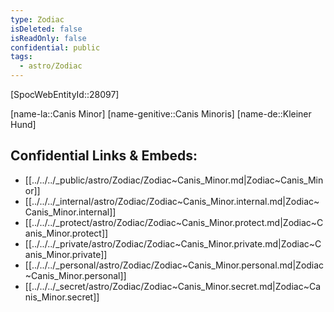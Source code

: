 ```yaml
---
type: Zodiac
isDeleted: false
isReadOnly: false
confidential: public
tags:
  - astro/Zodiac
---
```

[SpocWebEntityId::28097]



[name-la::Canis Minor]
[name-genitive::Canis Minoris]
[name-de::Kleiner Hund]


## Confidential Links & Embeds: 
- [[../../../_public/astro/Zodiac/Zodiac~Canis_Minor.md|Zodiac~Canis_Minor]] 
- [[../../../_internal/astro/Zodiac/Zodiac~Canis_Minor.internal.md|Zodiac~Canis_Minor.internal]] 
- [[../../../_protect/astro/Zodiac/Zodiac~Canis_Minor.protect.md|Zodiac~Canis_Minor.protect]] 
- [[../../../_private/astro/Zodiac/Zodiac~Canis_Minor.private.md|Zodiac~Canis_Minor.private]] 
- [[../../../_personal/astro/Zodiac/Zodiac~Canis_Minor.personal.md|Zodiac~Canis_Minor.personal]] 
- [[../../../_secret/astro/Zodiac/Zodiac~Canis_Minor.secret.md|Zodiac~Canis_Minor.secret]] 
